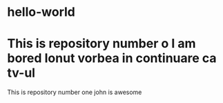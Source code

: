 # hello-world

This is repository number o
I am bored
Ionut vorbea in continuare ca tv-ul
=======
This is repository number one
john is awesome


